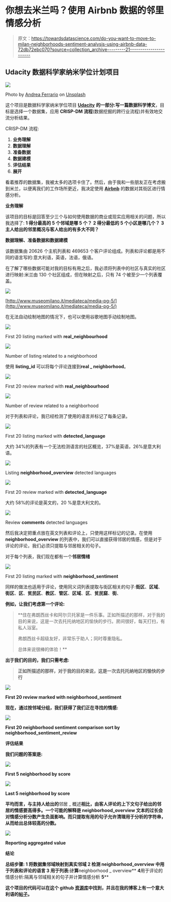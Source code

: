 # 你想去米兰吗？使用 Airbnb 数据的邻里情感分析

> 原文：<https://towardsdatascience.com/do-you-want-to-move-to-milan-neighborhoods-sentiment-analysis-using-airbnb-data-72db72ebc070?source=collection_archive---------21----------------------->

## Udacity 数据科学家纳米学位计划项目

![](img/285d8c830a477c1111276484a71aa5e1.png)

Photo by [Andrea Ferrario](https://unsplash.com/@andreaferrario?utm_source=unsplash&utm_medium=referral&utm_content=creditCopyText) on [Unsplash](https://unsplash.com/s/photos/milan?utm_source=unsplash&utm_medium=referral&utm_content=creditCopyText)

这个项目是数据科学家纳米学位项目 [**Udacity**](https://eu.udacity.com/) **的一部分:写一篇数据科学博文**，目标是选择一个数据集，应用 **CRISP-DM 流程**(数据挖掘的跨行业流程)并有效地交流分析结果。

CRISP-DM 流程:

1.  **业务理解**
2.  **数据理解**
3.  **准备数据**
4.  **数据建模**
5.  **评估结果**
6.  **展开**

看着推荐的数据集，我被太多的选项卡住了。然后，由于我和一些朋友正在考虑搬到米兰，以便离我们的工作场所更近，我决定使用 [**Airbnb**](http://insideairbnb.com/get-the-data.html) 的数据对其街区进行情感分析。

**业务理解**

该项目的目标是回答至少三个与如何使用数据的商业或现实应用相关的问题，所以我选择了:
**1 得分最高的 5 个邻域是哪 5 个？**
**2 得分最低的 5 个小区是哪几个？**
**3 主人给出的邻里概况与客人给出的有多大不同？**

**数据理解、准备数据和数据建模**

该数据集由 20626 个主机列表和 469653 个客户评论组成。列表和评论都是用不同的语言写的:意大利语，英语，法语，俄语。

在了解了哪些数据可能对我的目标有用之后，我必须将列表中的社区与真实的社区进行映射:米兰由 130 个社区组成，但在映射之后，只有 74 个被至少一个列表覆盖。

![](img/eb81b4e71eb5905635855885688ccb80.png)

[http://www.museomilano.it/mediateca/media-pg-5/](http://www.museomilano.it/mediateca/media-pg-5/)

在无法自动绘制地图的情况下，也可以使用谷歌地图手动绘制地图。

![](img/93fb3124a395aa2edafd2c1b0fdcfdf8.png)

First 20 listing marked with **real_neighbourhood**

![](img/d046d6579a44eea03988b073659ca7d8.png)

Number of listing related to a neighborhood

使用 **listing_id** 可以将每个评论连接到**real _ neighborhood**。

![](img/a5cb21f100ebfffc80ff2e63e8a9fa98.png)

First 20 review marked with **real_neighbourhood**

![](img/e2dafd316508e0d924284397491d3da4.png)

Number of review related to a neighborhood

对于列表和评论，我已经检测了使用的语言并标记了每条记录。

![](img/7ee9dc5e2c1b3a9857801ec61a2c2cc4.png)

First 20 listing marked with **detected_language**

大约 34%的列表有一个无法检测语言的社区概览，37%是英语，26%是意大利语。

![](img/aeb9860e84309f5fc235bdf4158b2e53.png)

Listing **neighborhood_overview** detected languages

![](img/91a8fc412b58fee31b24c1174d1776fb.png)

First 20 review marked with **detected_language**

大约 58%的评论是英文的，20 %是意大利文的。

![](img/dcb2907ec0ef54f18d9ae42a94f82e0e.png)

Review **comments** detected languages

然后我决定把重点放在英文列表和评论上，只使用这样标记的记录。在使用 **neighborhood_overview** 的列表中，我们可以直接获得邻居的情感，但是对于评论的评论，我们必须只提取与邻居相关的句子。

对于每个列表，我们现在都有一个**邻居情绪**

![](img/e942c6b59c46f8bacbfc5b02f28a1296.png)

First 20 listing marked with **neighborhood_sentiment**

同样的做法也适用于评论，使用同义词列表提取与街区相关的句子:**街区**、**区域**、**街区**、**区**、**贫民区**、**教区**、**管区**、**区域**、**区**、**贫民窟**、**街**、

**例如，让我们考虑第一个评论:**

> **住在弗朗西丝卡和阿尔贝托家是一件乐事。正如所描述的那样，对于我的目的来说，这是一次去托托纳地区的愉快的步行。房间很好，每天打扫，有私人浴室。
> 
> 弗朗西丝卡超级友好，非常乐于助人；同时尊重隐私。
> 
> 总体来说很棒的体验！**

**出于我们的目的，我们只需考虑:**

> **正如所描述的那样，对于我的目的来说，这是一次去托托纳地区的愉快的步行**

**![](img/9997926a9c1f1c94e4e2ae4bc35d493a.png)**

**First 20 review marked with **neighborhood_sentiment****

**现在，通过按邻域分组，我们获得了我们正在寻找的情感:**

**![](img/e6d431c1b09c8bae694b089e3751ec6d.png)**

**First 20 neighborhood sentiment comparison sort by **neighborhood_sentiment_review****

****评估结果****

**我们问题的答案是:**

**![](img/447ce0f739a686e7444b1376773151b2.png)**

**First 5 neighborhood by score**

**![](img/05bb32210b440778593f9997e04ab9f9.png)**

**Last 5 neighborhood by score**

**平均而言，与主持人给出的**邻居 _ 概述**相比，由客人评论的上下文句子给出的邻居的情感要高得多。一个可能的解释是 **neighborhood_overview** 文本的过长会对情感分析分数产生负面影响。而只提取有用的句子允许清理用于分析的字符串，从而给出总体较高的分数。**

**![](img/ea04b6f9f613d6d3a227e8e5e7a8a543.png)**

**Reporting aggregated value**

****结论****

**总结步骤:
**1** 将数据集邻域映射到真实邻域
**2** 检测 **neighborhood_overview** 中用于列表和评论的语言
**3** 用于列表:计算**neighborhood _ overview**
**4**用于评论的情感分析:隔离与邻域相关的句子并计算情感分析
**5****

**这个项目的代码可以在这个 github [资源库](https://github.com/simonerigoni/write_a_data_science_blog_post_project)中找到，并且在我的博客上有一个意大利语的[帖子](https://simonerigoni01.blogspot.com/2022/12/do-you-want-to-move-to-milan.html)。**
